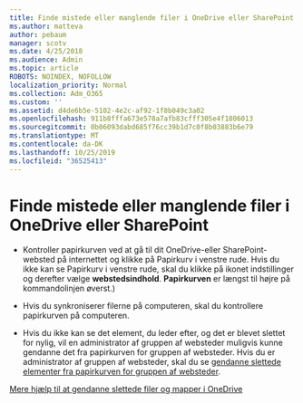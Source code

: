 ```yaml
---
title: Finde mistede eller manglende filer i OneDrive eller SharePoint
ms.author: matteva
author: pebaum
manager: scotv
ms.date: 4/25/2018
ms.audience: Admin
ms.topic: article
ROBOTS: NOINDEX, NOFOLLOW
localization_priority: Normal
ms.collection: Adm_O365
ms.custom: ''
ms.assetid: d4de6b5e-5102-4e2c-af92-1f8b049c3a02
ms.openlocfilehash: 911b8fffa673e578a7afb83cfff305e4f1806013
ms.sourcegitcommit: 0b06093dabd685f76cc39b1d7c0f8b03883b6e79
ms.translationtype: MT
ms.contentlocale: da-DK
ms.lasthandoff: 10/25/2019
ms.locfileid: "36525413"
---
```

# <a name="find-lost-or-missing-files-in-onedrive-or-sharepoint"></a>Finde mistede eller manglende filer i OneDrive eller SharePoint

- Kontroller papirkurven ved at gå til dit OneDrive-eller SharePoint-websted på internettet og klikke på Papirkurv i venstre rude. Hvis du ikke kan se Papirkurv i venstre rude, skal du klikke på ikonet indstillinger og derefter vælge **webstedsindhold**. **Papirkurven** er længst til højre på kommandolinjen øverst.) 
    
- Hvis du synkroniserer filerne på computeren, skal du kontrollere papirkurven på computeren. 
    
- Hvis du ikke kan se det element, du leder efter, og det er blevet slettet for nylig, vil en administrator af gruppen af websteder muligvis kunne gendanne det fra papirkurven for gruppen af websteder. Hvis du er administrator af gruppen af websteder, skal du se [gendanne slettede elementer fra papirkurven for gruppen af websteder](https://go.microsoft.com/fwlink/?linkid=866439).
    
[Mere hjælp til at gendanne slettede filer og mapper i OneDrive](https://go.microsoft.com/fwlink/?linkid=872872)
  


